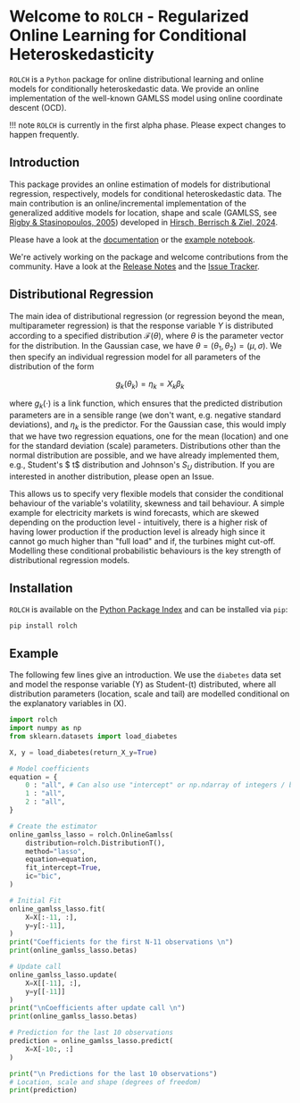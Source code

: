 # Welcome to `ROLCH` - Regularized Online Learning for Conditional Heteroskedasticity

`ROLCH` is a `Python` package for online distributional learning and online models for conditionally heteroskedastic data. We provide an online implementation of the well-known GAMLSS model using online coordinate descent (OCD).

!!! note
    `ROLCH` is currently in the first alpha phase. Please expect changes to happen frequently.

## Introduction

This package provides an online estimation of models for distributional regression, respectively, models for conditional heteroskedastic data. The main contribution is an online/incremental implementation of the generalized additive models for location, shape and scale (GAMLSS, see [Rigby & Stasinopoulos, 2005](https://academic.oup.com/jrsssc/article-abstract/54/3/507/7113027)) developed in [Hirsch, Berrisch & Ziel, 2024](https://arxiv.org/abs/2407.08750).

Please have a look at the [documentation](https://simon-hirsch.github.io/rolch/) or the [example notebook](https://github.com/simon-hirsch/rolch/blob/main/example.ipynb).

We're actively working on the package and welcome contributions from the community. Have a look at the [Release Notes](https://github.com/simon-hirsch/rolch/releases) and the [Issue Tracker](https://github.com/simon-hirsch/rolch/issues).

## Distributional Regression

The main idea of distributional regression (or regression beyond the mean, multiparameter regression) is that the response variable $Y$ is distributed according to a specified distribution $\mathcal{F}(\theta)$, where $\theta$ is the parameter vector for the distribution. In the Gaussian case, we have $\theta = (\theta_1, \theta_2) = (\mu, \sigma)$. We then specify an individual regression model for all parameters of the distribution of the form 

$$g_k(\theta_k) = \eta_k = X_k\beta_k$$

where $g_k(\cdot)$ is a link function, which ensures that the predicted distribution parameters are in a sensible range (we don't want, e.g. negative standard deviations), and $\eta_k$ is the predictor. For the Gaussian case, this would imply that we have two regression equations, one for the mean (location) and one for the standard deviation (scale) parameters. Distributions other than the normal distribution are possible, and we have already implemented them, e.g., Student's $ t$ distribution and Johnson's $S_U$ distribution. If you are interested in another distribution, please open an Issue.

This allows us to specify very flexible models that consider the conditional behaviour of the variable's volatility, skewness and tail behaviour. A simple example for electricity markets is wind forecasts, which are skewed depending on the production level - intuitively, there is a higher risk of having lower production if the production level is already high since it cannot go much higher than "full load" and if, the turbines might cut-off. Modelling these conditional probabilistic behaviours is the key strength of distributional regression models.



## Installation

`ROLCH` is available on the [Python Package Index](https://pypi.org/project/rolch/) and can be installed via `pip`:

```shell
pip install rolch
```

## Example

The following few lines give an introduction. We use the `diabetes` data set and model the response variable \(Y\) as Student-\(t\) distributed, where all distribution parameters (location, scale and tail) are modelled conditional on the explanatory variables in \(X\).


```python
import rolch
import numpy as np
from sklearn.datasets import load_diabetes

X, y = load_diabetes(return_X_y=True)

# Model coefficients 
equation = {
    0 : "all", # Can also use "intercept" or np.ndarray of integers / booleans
    1 : "all", 
    2 : "all", 
}

# Create the estimator
online_gamlss_lasso = rolch.OnlineGamlss(
    distribution=rolch.DistributionT(),
    method="lasso",
    equation=equation,
    fit_intercept=True,
    ic="bic",
)

# Initial Fit
online_gamlss_lasso.fit(
    X=X[:-11, :], 
    y=y[:-11], 
)
print("Coefficients for the first N-11 observations \n")
print(online_gamlss_lasso.betas)

# Update call
online_gamlss_lasso.update(
    X=X[[-11], :], 
    y=y[[-11]]
)
print("\nCoefficients after update call \n")
print(online_gamlss_lasso.betas)

# Prediction for the last 10 observations
prediction = online_gamlss_lasso.predict(
    X=X[-10:, :]
)

print("\n Predictions for the last 10 observations")
# Location, scale and shape (degrees of freedom)
print(prediction)
```
